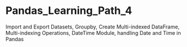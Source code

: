 # Pandas_Learning_Path_4
Import and Export Datasets, Groupby, Create Multi-indexed DataFrame, Multi-indexing Operations, DateTime Module, handling Date and Time in Pandas
